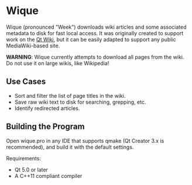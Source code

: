 Wique
=====
Wique (pronounced "Week") downloads wiki articles and some associated metadata
to disk for fast local access. It was originally created to support work on the
[Qt Wiki](https://wiki.qt.io), but it can be easily adapted to support any
public MediaWiki-based site.

**WARNING**: Wique currently attempts to download all pages from the wiki. Do
not use it on large wikis, like Wikipedia!


Use Cases
---------
- Sort and filter the list of page titles in the wiki.
- Save raw wiki text to disk for searching, grepping, etc.
- Identify redirected articles.


Building the Program
--------------------
Open wique.pro in any IDE that supports qmake (Qt Creator 3.x is recommended),
and build it with the default settings.

Requirements:
- Qt 5.0 or later
- A C++11 compliant compiler
